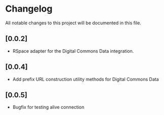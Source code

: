 # Changelog
All notable changes to this project will be documented in this file.

## [0.0.2]
 - RSpace adapter for the Digital Commons Data integration.

## [0.0.4]
 - Add prefix URL construction utility methods for Digital Commons Data

## [0.0.5]
- Bugfix for testing alive connection
